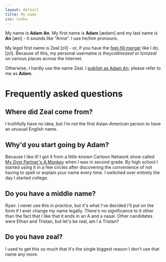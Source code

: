 ```yaml
---
layout: default
title: My name
css: index
---
```


My name is **Adam An**. My first name is **Adam** [ædəm] and my last name is **An** [æn] - it sounds like "Anne". I use he/him pronouns.

My *legal* first name is Zeal [zil] - or, if you have the [feel-fill merger](https://en.wikipedia.org/wiki/English-language_vowel_changes_before_historic_/l/#Fill%E2%80%93feel_merger) like I do, [zɪl]. Because of this, my personal username is *theycallmezeal* or *tcmzeal* on various places across the Internet.

Otherwise, I hardly use the name Zeal. I [publish as Adam An](https://orcid.org/my-orcid?orcid=0000-0002-9181-7539); please refer to me as **Adam**.

# Frequently asked questions

## Where did Zeal come from?

I truthfully have no idea, but I'm not the first Asian-American person to have an unusual English name.

## Why'd you start going by Adam?

Because I like it! I got it from a little-known Cartoon Network show called [My Gym Partner's A Monkey](https://mygympartneramonkey.fandom.com/wiki/Adam_Lyon) when I was in second grade. By high school I started using it in a few circles after discovering the convenience of not having to spell or explain your name every time. I switched over entirely the day I started college.

## Do you have a middle name?

Ryan. I never use this in practice, but it's what I've decided I'll put on the form if I ever change my name legally. There's no significance to it other than the fact that I like that it ends in an A and a nasal. Other candidates were Ethan and Tristan, but let's be real, am I a Tristan?

## Do you have zeal?

I used to get this so much that it's the single biggest reason I don't use that name any more.
